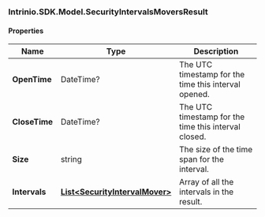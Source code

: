 [//]: # (CLASS:Intrinio.SDK.Model.SecurityIntervalsMoversResult)

[//]: # (KIND:object)

### Intrinio.SDK.Model.SecurityIntervalsMoversResult
#### Properties

[//]: # (START_DEFINITION)

Name | Type | Description
------------ | ------------- | -------------
**OpenTime** | DateTime? | The UTC timestamp for the time this interval opened. &nbsp;
**CloseTime** | DateTime? | The UTC timestamp for the time this interval closed. &nbsp;
**Size** | string | The size of the time span for the interval. &nbsp;
**Intervals** | [**List&lt;SecurityIntervalMover&gt;**](SecurityIntervalMover.md) | Array of all the intervals in the result. &nbsp;

[//]: # (END_DEFINITION)


[//]: # (CONTAINED_CLASS:Intrinio.SDK.Model.SecurityIntervalMover)


